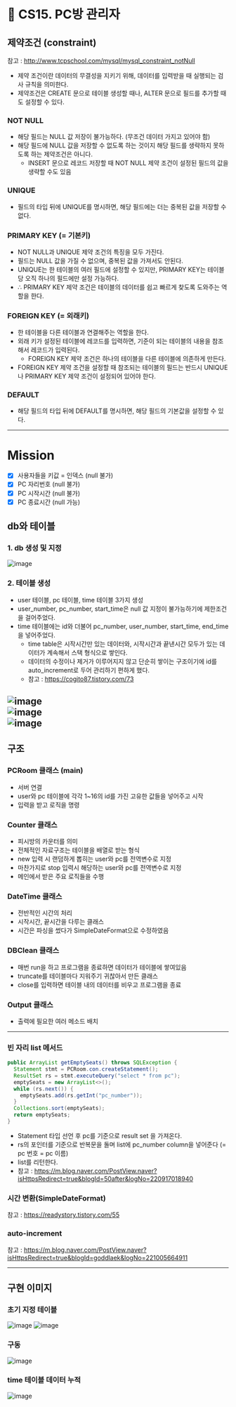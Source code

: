 🎯 CS15. PC방 관리자
=

## 제약조건 (constraint)
참고 : http://www.tcpschool.com/mysql/mysql_constraint_notNull
- 제약 조건이란 데이터의 무결성을 지키기 위해, 데이터를 입력받을 때 실행되는 검사 규칙을 의미한다.
- 제약조건은 CREATE 문으로 테이블 생성할 때나, ALTER 문으로 필드를 추가할 때도 설정할 수 있다.

### NOT NULL
- 해당 필드는 NULL 값 저장이 불가능하다. (무조건 데이터 가지고 있어야 함)
- 해당 필드에 NULL 값을 저장할 수 없도록 하는 것이지 해당 필드를 생략하지 못하도록 하는 제약조건은 아니다.
  - INSERT 문으로 레코드 저장할 때 NOT NULL 제약 조건이 설정된 필드의 값을 생략할 수도 있음

### UNIQUE
- 필드의 타입 뒤에 UNIQUE를 명시하면, 해당 필드에는 더는 중복된 값을 저장할 수 없다.

### PRIMARY KEY (= 기본키)
- NOT NULL과 UNIQUE 제약 조건의 특징을 모두 가진다.
- 필드는 NULL 값을 가질 수 없으며, 중복된 값을 가져서도 안된다.
- UNIQUE는 한 테이블의 여러 필드에 설정할 수 있지만, PRIMARY KEY는 테이블당 오직 하나의 필드에만 설정 가능하다.
- ∴ PRIMARY KEY 제약 조건은 테이블의 데이터를 쉽고 빠르게 찾도록 도와주는 역할을 한다.

### FOREIGN KEY (= 외래키)
- 한 테이블을 다른 테이블과 연결해주는 역할을 한다.
- 외래 키가 설정된 테이블에 레코드를 입력하면, 기준이 되는 테이블의 내용을 참조해서 레코드가 입력된다.
  - FOREIGN KEY 제약 조건은 하나의 테이블을 다른 테이블에 의존하게 만든다.
- FOREIGN KEY 제약 조건을 설정할 때 참조되는 테이블의 필드는 반드시 UNIQUE나 PRIMARY KEY 제약 조건이 설정되어 있어야 한다.

### DEFAULT
- 해당 필드의 타입 뒤에 DEFAULT를 명시하면, 해당 필드의 기본값을 설정할 수 있다.


---

# Mission
- [x] 사용자들을 키값 = 인덱스 (null 불가)
- [x] PC 자리번호 (null 불가)
- [x] PC 시작시간 (null 불가)
- [x] PC 종료시간 (null 가능)

## db와 테이블

### 1. db 생성 및 지정
![image](https://user-images.githubusercontent.com/118447769/220831937-089e615c-085c-4ce0-b496-b7db3fa2367a.png)  

### 2. 테이블 생성
- user 테이블, pc 테이블, time 테이블 3가지 생성
- user_number, pc_number, start_time은 null 값 지정이 불가능하기에 제한조건을 걸어주었다.
- time 테이블에는 id와 더불어 pc_number, user_number, start_time, end_time 을 넣어주었다.
  - time table은 시작시간만 있는 데이터와, 시작시간과 끝낸시간 모두가 있는 데이터가 계속해서 스택 형식으로 쌓인다.
  - 데이터의 수정이나 제거가 이루어지지 않고 단순히 쌓이는 구조이기에 id를 auto_increment로 두어 관리하기 편하게 했다.
  - 참고 : https://cogito87.tistory.com/73

![image](https://user-images.githubusercontent.com/118447769/221023632-d9f35564-71a0-42e0-9498-f748766f899b.png)  
![image](https://user-images.githubusercontent.com/118447769/221028880-80a189ac-0476-4062-a18b-ac2e7cfa7062.png)  
![image](https://user-images.githubusercontent.com/118447769/221028453-8a6936c0-f1a8-450b-ae8e-c7f1b930f97c.png)  
---

## 구조
### PCRoom 클래스 (main)
- 서버 연결
- user와 pc 테이블에 각각 1~16의 id를 가진 고유한 값들을 넣어주고 시작
- 입력을 받고 로직을 명령

### Counter 클래스
- 피시방의 카운터를 의미
- 전체적인 자료구조는 테이블을 배열로 받는 형식
- new 입력 시 랜덤하게 뽑히는 user와 pc를 전역변수로 지정
- 마찬가지로 stop 입력시 해당하는 user와 pc를 전역변수로 지정
- 메인에서 받은 주요 로직들을 수행

### DateTime 클래스
- 전반적인 시간의 처리
- 시작시간, 끝시간을 다루는 클래스
- 시간은 파싱을 썼다가 SimpleDateFormat으로 수정하였음

### DBClean 클래스
- 매번 run을 하고 프로그램을 종료하면 데이터가 테이블에 쌓여있음
- truncate를 테이블마다 지워주기 귀찮아서 만든 클래스
- close를 입력하면 테이블 내의 데이터를 비우고 프로그램을 종료

### Output 클래스
- 출력에 필요한 여러 메소드 배치

---
### 빈 자리 list 메서드

```java
public ArrayList getEmptySeats() throws SQLException {
  Statement stmt = PCRoom.con.createStatement();
  ResultSet rs = stmt.executeQuery("select * from pc");
  emptySeats = new ArrayList<>();
  while (rs.next()) {
    emptySeats.add(rs.getInt("pc_number"));
  }
  Collections.sort(emptySeats);
  return emptySeats;
}
```
- Statement 타입 선언 후 pc를 기준으로 result set 을 가져온다.
- rs의 포인터를 기준으로 반복문을 돌며 list에 pc_number column을 넣어준다 (= pc 번호 = pc 이름)
- list를 리턴한다.
- 참고 : https://m.blog.naver.com/PostView.naver?isHttpsRedirect=true&blogId=50after&logNo=220917018940

### 시간 변환(SimpleDateFormat)
참고 : https://readystory.tistory.com/55

### auto-increment
참고 : https://m.blog.naver.com/PostView.naver?isHttpsRedirect=true&blogId=goddlaek&logNo=221005664911

---
## 구현 이미지

### 초기 지정 테이블
![image](https://user-images.githubusercontent.com/118447769/221029775-4dfaf246-bea0-4341-ae22-eb90bdeba68a.png)
![image](https://user-images.githubusercontent.com/118447769/221029657-6024c50c-0c48-4a01-8bcf-f69ccf10a7fb.png)

### 구동
![image](https://user-images.githubusercontent.com/118447769/221029995-13f517df-6eeb-4fb0-9f53-bcda25157792.png)  

### time 테이블 데이터 누적
![image](https://user-images.githubusercontent.com/118447769/221030054-705e8064-f464-48ee-837a-a8a062f394d7.png)  